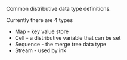 Common distributive data type definitions.

Currently there are 4 types
* Map - key value store
* Cell - a distributive variable that can be set
* Sequence - the merge tree data type
* Stream - used by ink